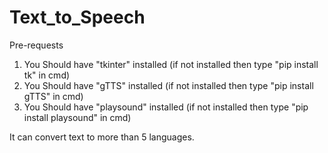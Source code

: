 # Text_to_Speech

Pre-requests 
1) You Should have "tkinter" installed (if not installed then type "pip install tk" in cmd)
2) You Should have "gTTS" installed (if not installed then type "pip install gTTS" in cmd)
3) You Should have "playsound" installed (if not installed then type "pip install playsound" in cmd)

  It can convert text to more than 5 languages.
